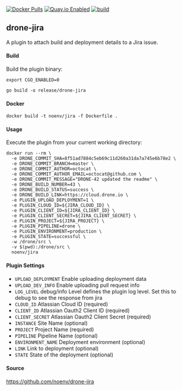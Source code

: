 [![Docker Pulls](https://badgen.net/docker/pulls/noenv/jira)](https://hub.docker.com/r/noenv/jira)
[![Quay.io Enabled](https://badgen.net/badge/quay%20pulls/enabled/green)](https://quay.io/repository/noenv/jira)
[![build](https://github.com/NoEnv/drone-jira/actions/workflows/build.yml/badge.svg)](https://github.com/NoEnv/drone-jira/actions/workflows/build.yml)

## drone-jira

A plugin to attach build and deployment details to a Jira issue.

#### Build

Build the plugin binary:

```console
export CGO_ENABLED=0

go build -o release/drone-jira
```

#### Docker

```console
docker build -t noenv/jira -f Dockerfile .
```

#### Usage

Execute the plugin from your current working directory:

```console
docker run --rm \
  -e DRONE_COMMIT_SHA=8f51ad7884c5eb69c11d260a31da7a745e6b78e2 \
  -e DRONE_COMMIT_BRANCH=master \
  -e DRONE_COMMIT_AUTHOR=octocat \
  -e DRONE_COMMIT_AUTHOR_EMAIL=octocat@github.com \
  -e DRONE_COMMIT_MESSAGE="DRONE-42 updated the readme" \
  -e DRONE_BUILD_NUMBER=43 \
  -e DRONE_BUILD_STATUS=success \
  -e DRONE_BUILD_LINK=https://cloud.drone.io \
  -e PLUGIN_UPLOAD_DEPLOYMENT=1 \
  -e PLUGIN_CLOUD_ID=${JIRA_CLOUD_ID} \
  -e PLUGIN_CLIENT_ID=${JIRA_CLIENT_ID} \
  -e PLUGIN_CLIENT_SECRET=${JIRA_CLIENT_SECRET} \
  -e PLUGIN_PROJECT=${JIRA_PROJECT} \
  -e PLUGIN_PIPELINE=drone \
  -e PLUGIN_ENVIRONMENT=production \
  -e PLUGIN_STATE=successful \
  -w /drone/src \
  -v $(pwd):/drone/src \
  noenv/jira
```

#### Plugin Settings
- `UPLOAD_DEPLOYMENT` Enable uploading deployment data
- `UPLOAD_DEV_INFO` Enable uploading pull request info
- `LOG_LEVEL` debug/info Level defines the plugin log level. Set this to debug to see the response from jira
- `CLOUD_ID` Atlassian Cloud ID (required)
- `CLIENT_ID` Atlassian Oauth2 Client ID (required)
- `CLIENT_SECRET` Atlassian Oauth2 Client Secret (required)
- `INSTANCE` Site Name (optional)
- `PROJECT` Project Name (required)
- `PIPELINE` Pipeline Name (optional)
- `ENVIRONMENT_NAME` Deployment environment (optional)
- `LINK` Link to deployment (optional)
- `STATE` State of the deployment (optional)
	
#### Source

https://github.com/noenv/drone-jira

